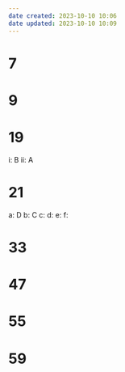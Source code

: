 ```yaml
---
date created: 2023-10-10 10:06
date updated: 2023-10-10 10:09
---
```


# 7

# 9

# 19

i: B
ii: A

# 21

a: D
b: C
c: 
d: 
e: 
f: 

# 33

# 47

# 55

# 59
